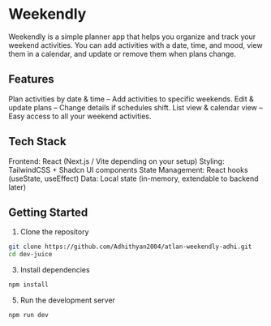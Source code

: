 # Weekendly

Weekendly is a simple planner app that helps you organize and track your weekend activities. You can add activities with a date, time, and mood, view them in a calendar, and update or remove them when plans change.

## Features

Plan activities by date & time – Add activities to specific weekends.
Edit & update plans – Change details if schedules shift.
List view & calendar view – Easy access to all your weekend activities.

## Tech Stack

Frontend: React (Next.js / Vite depending on your setup)
Styling: TailwindCSS + Shadcn UI components
State Management: React hooks (useState, useEffect)
Data: Local state (in-memory, extendable to backend later)

## Getting Started

1. Clone the repository
```bash
git clone https://github.com/Adhithyan2004/atlan-weekendly-adhi.git
cd dev-juice
```

3. Install dependencies
```bash
npm install
```
5. Run the development server
```bash
npm run dev
```
